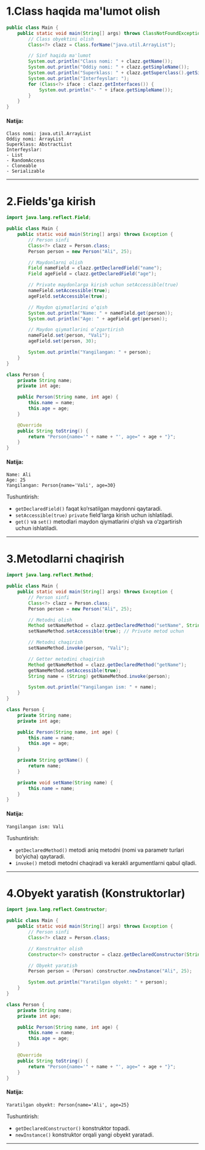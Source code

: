 # 1.Class haqida ma'lumot olish
```java
public class Main {
    public static void main(String[] args) throws ClassNotFoundException {
        // Class obyektini olish
        Class<?> clazz = Class.forName("java.util.ArrayList");

        // Sinf haqida ma'lumot
        System.out.println("Class nomi: " + clazz.getName());
        System.out.println("Oddiy nomi: " + clazz.getSimpleName());
        System.out.println("Superklass: " + clazz.getSuperclass().getSimpleName());
        System.out.println("Interfeyslar: ");
        for (Class<?> iface : clazz.getInterfaces()) {
            System.out.println("- " + iface.getSimpleName());
        }
    }
}
```
#### Natija:
```text
Class nomi: java.util.ArrayList
Oddiy nomi: ArrayList
Superklass: AbstractList
Interfeyslar: 
- List
- RandomAccess
- Cloneable
- Serializable
```
---
# 2.Fields'ga kirish
```java
import java.lang.reflect.Field;

public class Main {
    public static void main(String[] args) throws Exception {
        // Person sinfi
        Class<?> clazz = Person.class;
        Person person = new Person("Ali", 25);

        // Maydonlarni olish
        Field nameField = clazz.getDeclaredField("name");
        Field ageField = clazz.getDeclaredField("age");

        // Private maydonlarga kirish uchun setAccessible(true)
        nameField.setAccessible(true);
        ageField.setAccessible(true);

        // Maydon qiymatlarini o‘qish
        System.out.println("Name: " + nameField.get(person));
        System.out.println("Age: " + ageField.get(person));

        // Maydon qiymatlarini o‘zgartirish
        nameField.set(person, "Vali");
        ageField.set(person, 30);

        System.out.println("Yangilangan: " + person);
    }
}

class Person {
    private String name;
    private int age;

    public Person(String name, int age) {
        this.name = name;
        this.age = age;
    }

    @Override
    public String toString() {
        return "Person{name='" + name + "', age=" + age + "}";
    }
}
```
#### Natija:
```text
Name: Ali
Age: 25
Yangilangan: Person{name='Vali', age=30}
```
Tushuntirish:
- `getDeclaredField()` faqat ko‘rsatilgan maydonni qaytaradi.
- `setAccessible(true)` `private` field'larga kirish uchun ishlatiladi.
- `get()` va `set()` metodlari maydon qiymatlarini o‘qish va o‘zgartirish uchun ishlatiladi.
---
# 3.Metodlarni chaqirish
```java
import java.lang.reflect.Method;

public class Main {
    public static void main(String[] args) throws Exception {
        // Person sinfi
        Class<?> clazz = Person.class;
        Person person = new Person("Ali", 25);

        // Metodni olish
        Method setNameMethod = clazz.getDeclaredMethod("setName", String.class);
        setNameMethod.setAccessible(true); // Private metod uchun

        // Metodni chaqirish
        setNameMethod.invoke(person, "Vali");

        // Getter metodini chaqirish
        Method getNameMethod = clazz.getDeclaredMethod("getName");
        getNameMethod.setAccessible(true);
        String name = (String) getNameMethod.invoke(person);

        System.out.println("Yangilangan ism: " + name);
    }
}

class Person {
    private String name;
    private int age;

    public Person(String name, int age) {
        this.name = name;
        this.age = age;
    }

    private String getName() {
        return name;
    }

    private void setName(String name) {
        this.name = name;
    }
}
```
#### Natija:
```text
Yangilangan ism: Vali
```
Tushuntirish:
- `getDeclaredMethod()` metodi aniq metodni (nomi va parametr turlari bo‘yicha) qaytaradi.
- `invoke()` metodi metodni chaqiradi va kerakli argumentlarni qabul qiladi.
---
# 4.Obyekt yaratish (Konstruktorlar)
```java
import java.lang.reflect.Constructor;

public class Main {
    public static void main(String[] args) throws Exception {
        // Person sinfi
        Class<?> clazz = Person.class;

        // Konstruktor olish
        Constructor<?> constructor = clazz.getDeclaredConstructor(String.class, int.class);

        // Obyekt yaratish
        Person person = (Person) constructor.newInstance("Ali", 25);

        System.out.println("Yaratilgan obyekt: " + person);
    }
}

class Person {
    private String name;
    private int age;

    public Person(String name, int age) {
        this.name = name;
        this.age = age;
    }

    @Override
    public String toString() {
        return "Person{name='" + name + "', age=" + age + "}";
    }
}
```
#### Natija:
```text
Yaratilgan obyekt: Person{name='Ali', age=25}
```
Tushuntirish:
- `getDeclaredConstructor()` konstruktor topadi.
- `newInstance()` konstruktor orqali yangi obyekt yaratadi.
---
